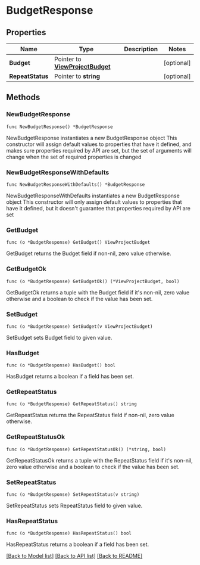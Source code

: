 # BudgetResponse

## Properties

Name | Type | Description | Notes
------------ | ------------- | ------------- | -------------
**Budget** | Pointer to [**ViewProjectBudget**](ViewProjectBudget.md) |  | [optional] 
**RepeatStatus** | Pointer to **string** |  | [optional] 

## Methods

### NewBudgetResponse

`func NewBudgetResponse() *BudgetResponse`

NewBudgetResponse instantiates a new BudgetResponse object
This constructor will assign default values to properties that have it defined,
and makes sure properties required by API are set, but the set of arguments
will change when the set of required properties is changed

### NewBudgetResponseWithDefaults

`func NewBudgetResponseWithDefaults() *BudgetResponse`

NewBudgetResponseWithDefaults instantiates a new BudgetResponse object
This constructor will only assign default values to properties that have it defined,
but it doesn't guarantee that properties required by API are set

### GetBudget

`func (o *BudgetResponse) GetBudget() ViewProjectBudget`

GetBudget returns the Budget field if non-nil, zero value otherwise.

### GetBudgetOk

`func (o *BudgetResponse) GetBudgetOk() (*ViewProjectBudget, bool)`

GetBudgetOk returns a tuple with the Budget field if it's non-nil, zero value otherwise
and a boolean to check if the value has been set.

### SetBudget

`func (o *BudgetResponse) SetBudget(v ViewProjectBudget)`

SetBudget sets Budget field to given value.

### HasBudget

`func (o *BudgetResponse) HasBudget() bool`

HasBudget returns a boolean if a field has been set.

### GetRepeatStatus

`func (o *BudgetResponse) GetRepeatStatus() string`

GetRepeatStatus returns the RepeatStatus field if non-nil, zero value otherwise.

### GetRepeatStatusOk

`func (o *BudgetResponse) GetRepeatStatusOk() (*string, bool)`

GetRepeatStatusOk returns a tuple with the RepeatStatus field if it's non-nil, zero value otherwise
and a boolean to check if the value has been set.

### SetRepeatStatus

`func (o *BudgetResponse) SetRepeatStatus(v string)`

SetRepeatStatus sets RepeatStatus field to given value.

### HasRepeatStatus

`func (o *BudgetResponse) HasRepeatStatus() bool`

HasRepeatStatus returns a boolean if a field has been set.


[[Back to Model list]](../README.md#documentation-for-models) [[Back to API list]](../README.md#documentation-for-api-endpoints) [[Back to README]](../README.md)


